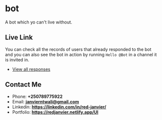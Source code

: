 # bot
A bot which yo can't live without.

## Live Link
You can check all the records of users that already responded to the bot and you can also see the bot in action by running `Hello @Bot` in a channel it is invited in.

- [View all responses](https://redjanvier-bot.herokuapp.com/responses)


## Contact Me
- Phone: **+250789775922**
- Email: **janvierntwali@gmail.com**
- Linkedin: **https://linkedin.com/in/red-janvier/**
- Portfolio: **https://redjanvier.netlify.app/UI**
